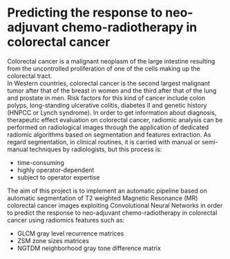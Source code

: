 # Predicting the response to neo-adjuvant chemo-radiotherapy in colorectal cancer


Colorectal cancer is a malignant neoplasm of the large intestine resulting from the uncontrolled proliferation of one of the cells making up the colorectal tract.  
In Western countries, colorectal cancer is the second largest malignant tumor after that of the breast in women and the third after that of the lung and prostate in men.
Risk factors for this kind of cancer include colon polyps, long-standing ulcerative colitis, diabetes II and genetic history (HNPCC or Lynch syndrome).
In order to get information about diagnosis, therapeutic effect evaluation on colorectal cancer, radiomic analysis can be performed on radiological images through the application of dedicated radiomic algorithms based on segmentation and features extraction.
As regard segmentation, in clinical routines, it is carried with manual or semi-manual techniques by radiologists, but this process is:
* time-consuming
* highly operator-dependent
* subject to operator expertise

The aim of this project is to implement an automatic pipeline based on automatic segmentation of T2 weighted Magnetic Resonance (MR) colorectal cancer images exploiting Convolutional Neural Networks in order to predict the response to neo-adjuvant chemo-radiotherapy in colorectal cancer using radiomics features such as:
* GLCM gray level recurrence matrices
* ZSM zone sizes matrices
* NGTDM neighborhood gray tone difference matrix